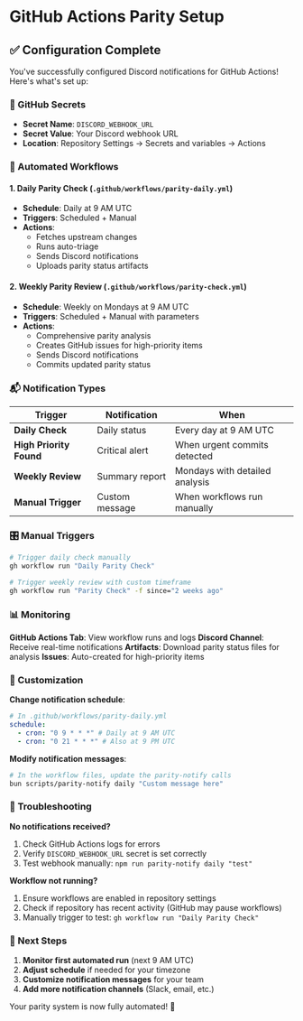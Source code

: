 # GitHub Actions Parity Setup

## ✅ Configuration Complete

You've successfully configured Discord notifications for GitHub Actions! Here's what's set up:

### 🔐 GitHub Secrets

- **Secret Name**: `DISCORD_WEBHOOK_URL`
- **Secret Value**: Your Discord webhook URL
- **Location**: Repository Settings → Secrets and variables → Actions

### 🤖 Automated Workflows

#### 1. Daily Parity Check (`.github/workflows/parity-daily.yml`)

- **Schedule**: Daily at 9 AM UTC
- **Triggers**: Scheduled + Manual
- **Actions**:
  - Fetches upstream changes
  - Runs auto-triage
  - Sends Discord notifications
  - Uploads parity status artifacts

#### 2. Weekly Parity Review (`.github/workflows/parity-check.yml`)

- **Schedule**: Weekly on Mondays at 9 AM UTC
- **Triggers**: Scheduled + Manual with parameters
- **Actions**:
  - Comprehensive parity analysis
  - Creates GitHub issues for high-priority items
  - Sends Discord notifications
  - Commits updated parity status

### 📬 Notification Types

| Trigger                 | Notification   | When                           |
| ----------------------- | -------------- | ------------------------------ |
| **Daily Check**         | Daily status   | Every day at 9 AM UTC          |
| **High Priority Found** | Critical alert | When urgent commits detected   |
| **Weekly Review**       | Summary report | Mondays with detailed analysis |
| **Manual Trigger**      | Custom message | When workflows run manually    |

### 🎛️ Manual Triggers

```bash
# Trigger daily check manually
gh workflow run "Daily Parity Check"

# Trigger weekly review with custom timeframe
gh workflow run "Parity Check" -f since="2 weeks ago"
```

### 📊 Monitoring

**GitHub Actions Tab**: View workflow runs and logs
**Discord Channel**: Receive real-time notifications
**Artifacts**: Download parity status files for analysis
**Issues**: Auto-created for high-priority items

### 🔧 Customization

**Change notification schedule**:

```yaml
# In .github/workflows/parity-daily.yml
schedule:
  - cron: "0 9 * * *" # Daily at 9 AM UTC
  - cron: "0 21 * * *" # Also at 9 PM UTC
```

**Modify notification messages**:

```bash
# In the workflow files, update the parity-notify calls
bun scripts/parity-notify daily "Custom message here"
```

### 🚨 Troubleshooting

**No notifications received?**

1. Check GitHub Actions logs for errors
2. Verify `DISCORD_WEBHOOK_URL` secret is set correctly
3. Test webhook manually: `npm run parity-notify daily "test"`

**Workflow not running?**

1. Ensure workflows are enabled in repository settings
2. Check if repository has recent activity (GitHub may pause workflows)
3. Manually trigger to test: `gh workflow run "Daily Parity Check"`

### 🎯 Next Steps

1. **Monitor first automated run** (next 9 AM UTC)
2. **Adjust schedule** if needed for your timezone
3. **Customize notification messages** for your team
4. **Add more notification channels** (Slack, email, etc.)

Your parity system is now fully automated! 🎉
